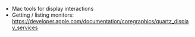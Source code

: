 * Mac tools for display interactions
 * Getting / listing monitors: https://developer.apple.com/documentation/coregraphics/quartz_display_services